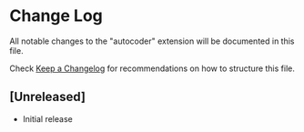 # Change Log

All notable changes to the "autocoder" extension will be documented in this file.

Check [Keep a Changelog](http://keepachangelog.com/) for recommendations on how to structure this file.

## [Unreleased]

- Initial release